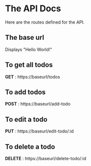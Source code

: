 # The API Docs
Here are the routes defined for the API.
## The base url 
Displays "Hello World!"
## To get all todos
**GET** : https://baseurl/todos
## To add todos
**POST** : https://baseurl/add-todo
## To edit a todo
**PUT** : https://baseurl/edit-todo/:id
## To delete a todo
**DELETE** : https://baseurl/delete-todo/:id
